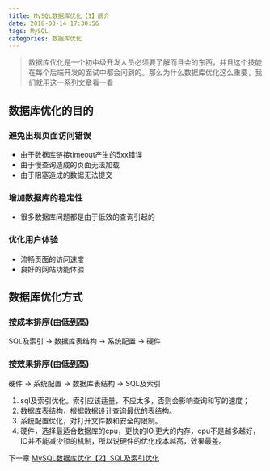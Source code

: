 ```yaml
---
title: MySQL数据库优化【1】简介
date: 2018-03-14 17:30:56
tags: MySQL
categories: 数据库优化
---
```

>数据库优化是一个初中级开发人员必须要了解而且会的东西，并且这个技能在每个后端开发的面试中都会问到的。那么为什么数据库优化这么重要，我们就用这一系列文章看一看

## 数据库优化的目的
### 避免出现页面访问错误
* 由于数据库链接timeout产生的5xx错误
* 由于慢查询造成的页面无法加载
* 由于阻塞造成的数据无法提交
### 增加数据库的稳定性
* 很多数据库问题都是由于低效的查询引起的
### 优化用户体验
* 流畅页面的访问速度
* 良好的网站功能体验

## 数据库优化方式
### 按成本排序(由低到高)
SQL及索引 -> 数据库表结构 -> 系统配置 -> 硬件
### 按效果排序(由低到高)
硬件 -> 系统配置 -> 数据库表结构 -> SQL及索引

1. sql及索引优化。索引应该适量，不应太多，否则会影响查询和写的速度；
2. 数据库表结构，根据数据设计查询最优的表结构。
3. 系统配置优化，对打开文件数和安全的限制。
4. 硬件，选择最适合数据库的cpu，更快的IO,更大的内存，cpu不是越多越好， IO并不能减少锁的机制，所以说硬件的优化成本越高，效果最差。

下一章 [MySQL数据库优化【2】SQL及索引优化](/MySQL数据库优化【2】SQL及索引优化/)